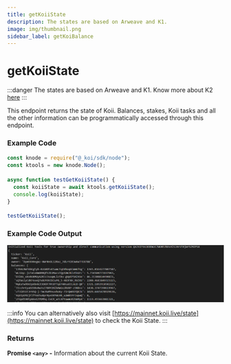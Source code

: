 ```yaml
---
title: getKoiiState
description: The states are based on Arweave and K1.
image: img/thumbnail.png
sidebar_label: getKoiBalance
---
```


# getKoiiState

:::danger
The states are based on Arweave and K1. Know more about K2 [here](/develop/settlement-layer/k2-tick-tock-fast-blocks)
:::

This endpoint returns the state of Koii. Balances, stakes, Koii tasks and all the other information can be programmatically accessed through this endpoint.

### Example Code

```jsx
const knode = require("@_koi/sdk/node");
const ktools = new knode.Node();

async function testGetKoiiState() {
  const koiiState = await ktools.getKoiiState();
  console.log(koiiState);
}

testGetKoiiState();
```

### Example Code Output

![This will be a large file output.](../../img//attention.PNG)

:::info
&#x20;You can alternatively also visit [https://mainnet.koii.live/state](https://mainnet.koii.live/state) to check the Koii State.
:::

### Returns

**Promise `<any>` -** Information about the current Koii State.
